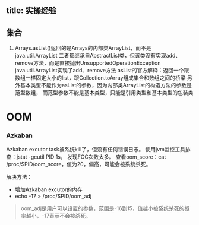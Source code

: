 title: 实操经验
---

## 集合
1. Arrays.asList()返回的是Arrays的内部类ArrayList，而不是java.util.ArrayList
   二者都继承自AbstractList类，但该类没有实现add、remove方法，而是直接抛出UnsupportedOperationException
   java.util.ArrayList实现了add、remove方法
   asList的官方解释：返回一个跟数组一样固定大小的list，跟Collection.toArray组成集合和数组之间的桥梁
   另外基本类型不能作为asList的参数，因为内部类ArrayList的构造方法的参数是范型数组，
   而范型参数不能是基本类型，只能是引用类型和基本类型的包装类

# OOM
### Azkaban
Azkaban excutor task被系统kill了，但没有任何错误日志。
使用jvm监控工具排查：jstat -gcutil PID 1s， 发现FGC次数太多。
查看oom_score：cat /proc/$PID/oom_score，值为20，偏高，可能会被系统杀死。

解决方法：
  - 增加Azkaban excutor的内存
  - echo -17 > /proc/$PID/oom_adj
> oom_adj是用户可以设置的参数，范围是-16到15，值越小被系统杀死的概率越小，-17表示不会被杀死。